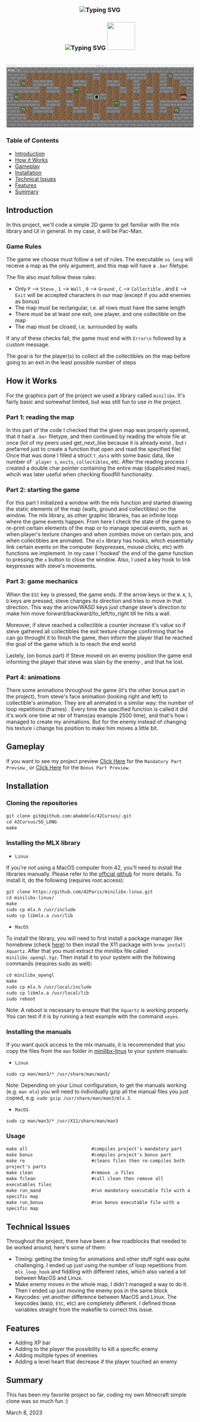 <h3 align="center" href="https://git.io/typing-svg"><img align="center" src="https://readme-typing-svg.herokuapp.com?font=Fira+Code&size=32&pause=1000&color=2683AC&vCenter=true&width=435&lines=so_long+" alt="Typing SVG"/> </h3> <h3 align="center" href="https://git.io/typing-svg"><img src="https://readme-typing-svg.herokuapp.com?font=Fira+Code&size=32&pause=1000&color=495455&vCenter=true&width=435&lines=And+all+thanks+for+the+fish!" alt="Typing SVG"/>
 
 <img width="75" height="75" src="https://animated-gif-creator.com/images/01/cartoon-fish-animated-gif-unique-fish-photo_78.gif"/>
 </h3>
 <br>
 <div align="center">
 <img src=https://github.com/ababdelo/42Cursus/blob/master/SO_LONG/Preview/Bonus/bonus_preview.png/>
</div>

### Table of Contents

* [Introduction](#introduction)
* [How it Works](#how-it-works)
* [Gameplay](#gameplay)
* [Installation](#installation)
* [Technical Issues](#technical-issues)
* [Features](#features)
* [Summary](#summary)

## Introduction
In this project, we'll code a simple 2D game to get familiar with the mlx library and UI in general. In my case, it will be Pac-Man.

### Game Rules
The game we choose must follow a set of rules. The executable ``so_long`` will receive a map as the only argument, and this map will have a ``.ber`` filetype.

The file also must follow these rules:
- Only ``P`` --> `Steve` , ``1`` --> `Wall` , ``0`` --> `Ground` , ``C`` --> `Collectible` , and ``E`` --> `Exit` will be accepted characters in our map (except if you add enemies as bonus)
- The map must be rectangular, i.e. all rows must have the same length
- There must be at least one exit, one player, and one collectible on the map
- The map must be closed, i.e. surrounded by walls

If any of these checks fail, the game must end with ``Error\n`` followed by a custom message.

The goal is for the player(s) to collect all the collectibles on the map before going to an exit in the least possible number of steps

## How it Works
For the graphics part of the project we used a library called ``minilibx``. It's fairly basic and somewhat limited, but was still fun to use in the project.


### Part 1: reading the map

In this part of the code I checked that the given map was properly opened, that it had a ``.ber`` filetype, and then continued by reading the whole file at once (lot of my peers used get_next_line because it is already exist , but i prefarred just to create a function that open and read the specified file)
Once that was done I filled a struct ``t_data`` with some basic data, like number of ` player s`, ` exits `, ` collectibles `, etc. After the reading process I created a double char pointer containing the entire map (dupplicated map), whcih was later useful when checking floodfill functionality.


### Part 2: starting the game

For this part I initialized a window with the mlx function and started drawing the static elements of the map (walls, ground and collectibles) on the window. The mlx library, as other graphic libraries, has an infinite loop where the game events happen. From here I check the state of the game to re-print certain elements of the map or to manage special events, such as when player's texture changes and when zombies move on certain pos, and when collectibles are animated.
The ``mlx`` library has hooks, which essentially link certain events on the computer (keypresses, mouse clicks, etc) with functions we implement. In my case I 'hooked' the end of the game function to pressing the ``x`` button to close the window. Also, I used a key hook to link keypresses with steve's movements.


### Part 3: game mechanics

When the ``ESC`` key is pressed, the game ends. If the arrow keys or the ``W``. ``A``, ``S``, ``D`` keys are pressed, steve changes its direction and tries to move in that direction. This way the arrow/WASD keys just change steve's direction to make him move forward/backward/to_left/to_right till he hits a wall.

Moreover, if steve reached a collectible a counter increase it's value so if steve gathered all collectibles the exit texture change confirming that he can go throught it to finish the game, then inform the player that he reached the goal of the game which is to reach the end world

Lastely, (on bonus part) if Steve moved on an enemy position the game end informing the player that steve was slain by the enemy , and that he lost.

### Part 4: animations

There some animations throughout the game (it's the other bonus part in the project), from steve's face animation (looking right and left) to collectible's animation. They are all animated in a similar way: the number of loop repetitions (frames) . Every time the specified function is called it did it's work one time at nbr of frams(as example 2500 time), and that's how i managed to create my animations. But for the enemy instead of changing his texture i change his position to make him moves a little bit.

## Gameplay

If you want to see my project preview <a href="https://youtu.be/_poahmpctSU" target="_blank" aria-label=" (opens in a new tab)" rel="noreferrer noopener ">Click Here</a> for the `Mandatory Part Preview` , or <a href="https://www.youtube.com/watch?v=nueo9ACDqNU" target="_blank" aria-label=" (opens in a new tab)" rel="noreferrer noopener ">Click Here</a> for the `Bonus Part Preview`.

## Installation

### Cloning the repositories
```shell
git clone git@github.com:ababdelo/42Cursus/.git
cd 42Cursus/SO_LONG
make
```

### Installing the MLX library

* ``Linux``

If you're not using a MacOS computer from 42, you'll need to install the libraries manually. Please refer to the [official github](https://github.com/42Paris/minilibx-linux) for more details. To install it, do the following (requires root access):

```shell
git clone https://github.com/42Paris/minilibx-linux.git
cd minilibx-linux/
make
sudo cp mlx.h /usr/include
sudo cp libmlx.a /usr/lib
```

* ``MacOS``

To install the library, you will need to first install a package manager like homebrew (check [here](https://brew.sh/)) to then install the X11 package with ``brew install Xquartz``. After that you must extract the minilibx file called ``minilibx_opengl.tgz``. Then install it to your system with the following commands (requires sudo as well):

```shell
cd minilibx_opengl
make
sudo cp mlx.h /usr/local/include
sudo cp libmlx.a /usr/local/lib
sudo reboot
```
Note: A reboot is necessary to ensure that the ``Xquartz`` is working properly. You can test if it is by running a test example with the command ``xeyes``.

### Installing the manuals

If you want quick access to the mlx manuals, it is recommended that you copy the files from the ``man`` folder in [minilibx-linux](https://github.com/42Paris/minilibx-linux) to your system manuals:

* ``Linux``
```shell
sudo cp man/man3/* /usr/share/man/man3/
```
Note: Depending on your Linux configuration, to get the manuals working (e.g. ``man mlx``) you will need to individually gzip all the manual files you just copied, e.g. ``sudo gzip /usr/share/man/man3/mlx.3``.

* ``MacOS``
```shell
sudo cp man/man3/* /usr/X11/share/man/man3
```

### Usage

```shell
make all                        #compiles project's mandatory part
make bonus                      #compiles project's bonus part
make re                         #cleans files then re-compiles both project's parts
make clean                      #remove .o files
make fclean                     #call clean then remove all executables files
make run_mand                   #run mandatory executable file with a specific map
make run_bonus                  #run bonus executable file with a specific map
```

## Technical Issues

Throughout the project, there have been a few roadblocks that needed to be worked around, here's some of them:

- Timing: getting the timing for animations and other stuff right was quite challenging. I ended up just using the number of loop repetitions from ``mlx_loop_hook`` and fiddling with different rates, which also varied a lot between MacOS and Linux.
- Make enemy moves in the whole map, I didn't managed a way to do it. Then I ended up just moving the enemy pos in the same block
- Keycodes: yet another difference between MacOS and Linux. The keycodes (``WASD``, ``ESC``, etc) are completely different. I defined those variables straight from the makefile to correct this issue.

## Features

- Adding XP bar
- Adding to the player the possibility to kill a specific enemy
- Adding multiple types of enemies
- Adding a level heart that decrease if the player touched an enemy 

## Summary
This has been my favorite project so far, coding my own Minecraft simple clone was so much fun :)

March 8, 2023
